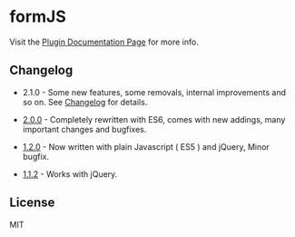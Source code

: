 # formJS

Visit the [Plugin Documentation Page](http://valeriodipunzio.com/plugins/formJS/) for more info.


## Changelog

- 2.1.0 - Some new features, some removals, internal improvements and so on. See [Changelog](http://valeriodipunzio.com/plugins/formJS/2.0.0/#changelog) for details.

- [2.0.0](http://valeriodipunzio.com/plugins/formJS/2.0.0/) - Completely rewritten with ES6, comes with new addings, many important changes and bugfixes.

- [1.2.0](http://valeriodipunzio.com/plugins/formJS/1.2.0/) - Now written with plain Javascript ( ES5 ) and jQuery, Minor bugfix.

- [1.1.2](http://valeriodipunzio.com/plugins/formJS/1.1.2/) - Works with jQuery.


## License

MIT
